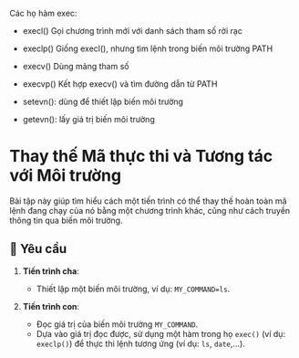 
Các họ hàm exec:
- execl()	Gọi chương trình mới với danh sách tham số rời rạc
- execlp()	Giống execl(), nhưng tìm lệnh trong biến môi trường PATH
- execv()	Dùng mảng tham số
- execvp()	Kết hợp execv() và tìm đường dẫn từ PATH

- setevn(): dùng để thiết lập biến môi trường
- getevn(): lấy giá trị biến môi trường



# Thay thế Mã thực thi và Tương tác với Môi trường

Bài tập này giúp tìm hiểu cách một tiến trình có thể thay thế hoàn toàn mã lệnh đang chạy của nó bằng một chương trình khác, cũng như cách truyền thông tin qua biến môi trường.

## 📝 Yêu cầu

1. **Tiến trình cha**:
   - Thiết lập một biến môi trường, ví dụ: `MY_COMMAND=ls`.

2. **Tiến trình con**:
   - Đọc giá trị của biến môi trường `MY_COMMAND`.
   - Dựa vào giá trị đọc được, sử dụng một hàm trong họ `exec()` (ví dụ: `execlp()`) để thực thi lệnh tương ứng (ví dụ: `ls`, `date`,...).
